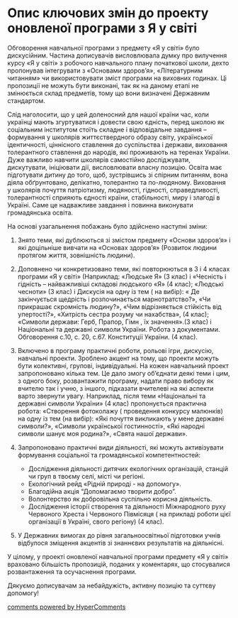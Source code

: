 <div id="hypercomments_widget" class="js-hypercomments-widget invisible"></div>

# Опис ключових змін  до проекту оновленої  програми  з Я у світі

Обговорення навчальної програми з предмету «Я у світі» було дискусійним. Частина дописувачів висловлювала думку про вилучення курсу «Я у світі» з робочого навчального плану початкової школи, дехто пропонував інтегрувати з «Основами здоров’я», «Літературним читанням» чи використовувати зміст програми на виховних годинах. Ці пропозиції не можуть бути виконані, так як на даному етапі не змінюється склад предметів, тому що вони визначені Державним стандартом. 

Слід наголосити, що у цей доленосний для нашої країни час, коли українці мають згуртуватися і довести свою єдність, перед школою як соціальним інститутом стоїть складне і відповідальне завдання – формування у школярів життєствердного образу світу, української ідентичності, ціннісного ставлення до суспільства і держави, виховання толерантного ставлення до народів, які проживають на теренах України. Дуже важливо навчити школярів самостійно досліджувати, дискутувати, ініціювати дії, висловлювати власну  позицію. Освіта має підготувати дитину до того, щоб, зустрівшись зі спірним питанням, вона діяла обґрунтовано, делікатно, толерантно та по-людяному.   Виховання у школярів почуття патріотизму, людяності, гідності, справедливості, толерантності  сприяють єдності країни, стабільності, миру і злагоді в Україні. Саме це надважливе завдання і повинна виконувати громадянська освіта.

На основі узагальнення  побажань  було здійснено наступні зміни:
1. Знято теми, які дублюються зі змістом  предмету «Основи здоров’я» і які доцільніше вивчати на «Основах здоров’я»  (Розвиток людини протягом життя, зовнішність людини).

2. Доповнено чи конкретизовано теми, які повторюються в 3 і 4 класах програми «Я у світі» (Наприклад: «Людське Я» (3 клас) і «Чесність і гідність – найважливіші складові людського «Я» (4 клас);  «Людські чесноти» (3 клас) і Дискусія на одну із тем ( на вибір): « Де закінчується щедрість і розпочинається марнотратство?», «Чи прикрашає скромність людину?», «Чим відрізняється стійкість від упертості?», «Хитрість сестра розуму чи нахабства», (4 клас); «Символи держави: Герб, Прапор, Гімн , їх значення».(3 клас)  і Національні та державні символи України. Робота з документами. Обговорення с.10, с. 20, с.67. Конституції України. (4 клас).

3. Включено в програму практичні роботи, рольові ігри, дискусію, навчальні проекти. Зроблено акцент на тому, що проекти можуть бути колективні, групові, індивідуальні. На кожен навчальний проект  запропоновано кілька тем. Це дало змогу об’єднати деякі теми і цим,  з одного боку, розвантажити програму, надати право вибору як вчителю так і учню, з іншого, підказати вчителеві на які аспекти варто звернути увагу. Наприклад, після теми «Національні та державні символи України» (4 клас) пропонується практична робота: «Створення фотоколажу ( проведення конкурсу малюнків)  на одну із тем (на вибір):  «Які почуття викликають у мене державні символи?», «Символи української гостинності», «Які народні символи шанує моя родина?», «Свята нашої держави».

4. Запропоновано   практичні види діяльності, які можуть активізувати формування соціальної та громадянської компетентностей:
	* Дослідження діяльності дитячих екологічних організацій, станцій чи груп в твоєму селі, місті чи регіоні.
	* Екологічний рейд «Рідній природі -  на допомогу».
	* Благодійна акція  “Допомагаємо творити добро”.
	* Волонтерство як добровільна суспільно корисна діяльність.
	* Дослідження історії створення та діяльності Міжнародного руху Червоного Хреста і Червоного Півмісяця ( на прикладі роботи цієї організації в Україні, свого регіону) (4 клас). 

5. У Державних вимогах до рівня загальноосвітньої підготовки учнів відбулося зміщення акцентів зі знаннєвих результатів на діяльнісні.

У цілому,  у проекті оновленої навчальної програми предмету «Я у світі» враховано більшість пропозицій, поданих у коментарях, що стосувалися розвантаження та осучаснення програми.

Дякуємо дописувачам за небайдужість,  активну позицію та суттєву допомогу! 

<div class="js-hypercomments-container">
    <a href="http://hypercomments.com" class="hc-link" title="comments widget">comments powered by HyperComments</a>
</div>